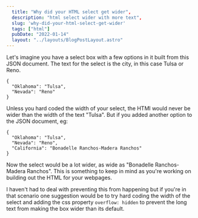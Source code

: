 ```yaml
---
  title: "Why did your HTML select get wider",
  description: "html select wider with more text",
  slug: 'why-did-your-html-select-get-wider'
  tags: ["html"]
  pubDate: "2022-01-14"
  layout: "../layouts/BlogPostLayout.astro"
---
```


Let's imagine you have a select box with a few options in it built from this JSON document. The text for the select is the city, in this case Tulsa or Reno.

```
{
  "Oklahoma": "Tulsa",
  "Nevada": "Reno"
}
```

Unless you hard coded the width of your select, the HTMl would never be wider than the width of the text "Tulsa". But if you added another option to the JSON document, eg:

```
{
  "Oklahoma": "Tulsa",
  "Nevada": "Reno",
  "California": "Bonadelle Ranchos-Madera Ranchos"
}
```

Now the select would be a lot wider, as wide as "Bonadelle Ranchos-Madera Ranchos". This is something to keep in mind as you're working on building out the HTML for your webpages. 

I haven't had to deal with preventing this from happening but if you're in that scenario one suggestion would be to try hard coding the width of the select and adding the css property `overflow: hidden` to prevent the long text from making the box wider than its default.

